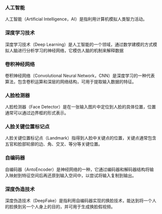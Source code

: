 ### 人工智能	
人工智能（Artificial Intelligence，AI）是指利用计算机模拟人类智力活动。

### 深度学习技术	
深度学习技术（Deep Learning）是人工智能的一个领域，通过数学建模的方式模拟人脑进行分析学习的神经网络，它模仿人脑的机制来解释数据

### 卷积神经网络	
卷积神经网络（Convolutional Neural Network，CNN）是深度学习的一种代表算法，包含卷积运算和深层的网络结构，可用于提取输入数据的特征。

### 人脸检测器	
人脸检测器（Face Detector）是在一张输入图片中定位到人脸的具体位置，位置通常可以通过边界框的形式表示。

### 人脸关键位置标记点	
人脸关键位置标记点（Landmark）指得到人脸中关键点的位置，关键点通常包含五官和脸部轮廓的边、角、交叉、等分等关键位置。

### 自编码器	
自编码器（AntoEncoder）是神经网络的一种，它通过编码器和解码器结构将输入映射到特征空间后再还原到输入空间中，以尝试将输入复制到输出。

### 深度伪造技术	
深度伪造技术（DeepFake）是指利用自编码器实现的换脸技术，能达到将一个人的脸换到另一个人身上的目的，并可用于生成换脸假视频。
